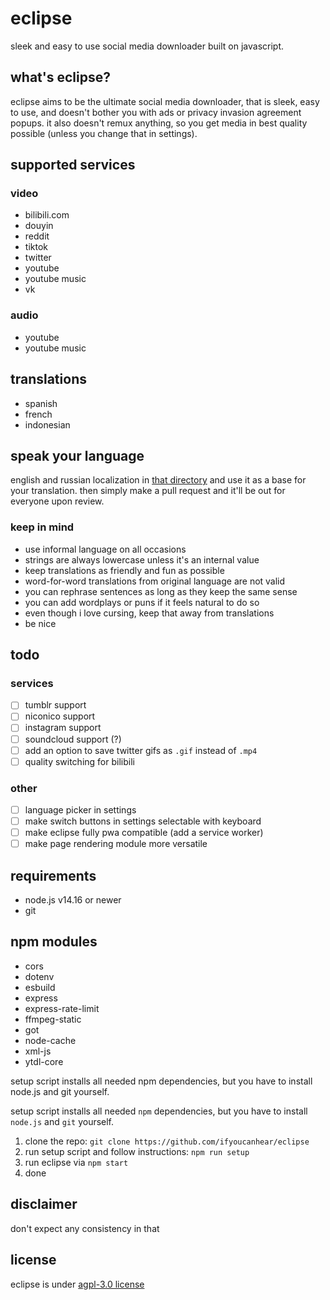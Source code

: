 # eclipse

sleek and easy to use social media downloader built on javascript.

## what's eclipse?

eclipse aims to be the ultimate social media downloader, that is sleek, easy to use, and doesn't bother you with ads or privacy invasion agreement popups. it also doesn't remux anything, so you get media in best quality possible (unless you change that in settings).

## supported services

### video

- bilibili.com
- douyin
- reddit
- tiktok
- twitter
- youtube
- youtube music
- vk

### audio

- youtube
- youtube music

## translations

- spanish
- french
- indonesian

## speak your language

english and russian localization in [that directory](https://github.com/ifyoucanhear/eclipse/tree/current/src/localization/languages) and use it as a base for your translation. then simply make a pull request and it'll be out for everyone upon review.

### keep in mind

- use informal language on all occasions
- strings are always lowercase unless it's an internal value
- keep translations as friendly and fun as possible
- word-for-word translations from original language are not valid
- you can rephrase sentences as long as they keep the same sense
- you can add wordplays or puns if it feels natural to do so
- even though i love cursing, keep that away from translations
- be nice

## todo

### services

- [ ] tumblr support
- [ ] niconico support
- [ ] instagram support
- [ ] soundcloud support (?)
- [ ] add an option to save twitter gifs as `.gif` instead of `.mp4`
- [ ] quality switching for bilibili

### other

- [ ] language picker in settings
- [ ] make switch buttons in settings selectable with keyboard
- [ ] make eclipse fully pwa compatible (add a service worker)
- [ ] make page rendering module more versatile

## requirements

- node.js v14.16 or newer
- git

## npm modules

- cors
- dotenv
- esbuild
- express
- express-rate-limit
- ffmpeg-static
- got
- node-cache
- xml-js
- ytdl-core

setup script installs all needed npm dependencies, but you have to install node.js and git yourself.

setup script installs all needed `npm` dependencies, but you have to install `node.js` and `git` yourself.

1. clone the repo: `git clone https://github.com/ifyoucanhear/eclipse`
2. run setup script and follow instructions: `npm run setup`
3. run eclipse via `npm start`
4. done

## disclaimer

don't expect any consistency in that

## license

eclipse is under [agpl-3.0 license](https://github.com/ifyoucanhear/eclipse/LICENSE)
